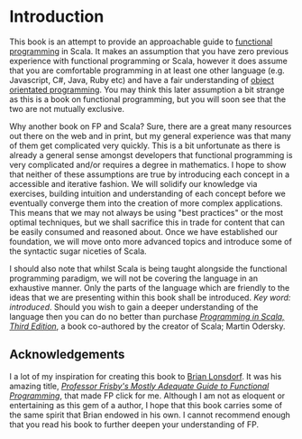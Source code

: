 # Introduction

This book is an attempt to provide an approachable guide to [functional programming](https://en.wikipedia.org/wiki/Functional_programming) in Scala. It makes an assumption that you have zero previous experience with functional programming or Scala, however it does assume that you are comfortable programming in at least one other language \(e.g. Javascript, C\#, Java, Ruby etc\) and have a fair understanding of [object orientated programming](https://en.wikipedia.org/wiki/Object-oriented_programming). You may think this later assumption a bit strange as this is a book on functional programming, but you will soon see that the two are not mutually exclusive.

Why another book on FP and Scala? Sure, there are a great many resources out there on the web and in print, but my general experience was that many of them get complicated very quickly. This is a bit unfortunate as there is already a general sense amongst developers that functional programming is very complicated and\/or requires a degree in mathematics. I hope to show that neither of these assumptions are true by introducing each concept in a accessible and iterative fashion. We will solidify our knowledge via exercises, building intuition and understanding of each concept before we eventually converge them into the creation of more complex applications. This means that we may not always be using "best practices" or the most optimal techniques, but we shall sacrifice this in trade for content that can be easily consumed and reasoned about. Once we have established our foundation, we will move onto more advanced topics and introduce some of the syntactic sugar niceties of Scala.

I should also note that whilst Scala is being taught alongside the functional programming paradigm, we will not be covering the language in an exhaustive manner. Only the parts of the language which are friendly to the ideas that we are presenting within this book shall be introduced. _Key word: introduced_. Should you wish to gain a deeper understanding of the language then you can do no better than purchase _[Programming in Scala, Third Edition](http://www.artima.com/shop/programming_in_scala_3ed)_, a book co-authored by the creator of Scala; Martin Odersky.

## Acknowledgements

I a lot of my inspiration for creating this book to [Brian Lonsdorf](https://twitter.com/drboolean). It was his amazing title, _[Professor Frisby's Mostly Adequate Guide to Functional Programming](https://drboolean.gitbooks.io/mostly-adequate-guide/content/)_, that made FP click for me. Although I am not as eloquent or entertaining as this gem of a author, I hope that this book carries some of the same spirit that Brian endowed in his own. I cannot recommend enough that you read his book to further deepen your understanding of FP.

